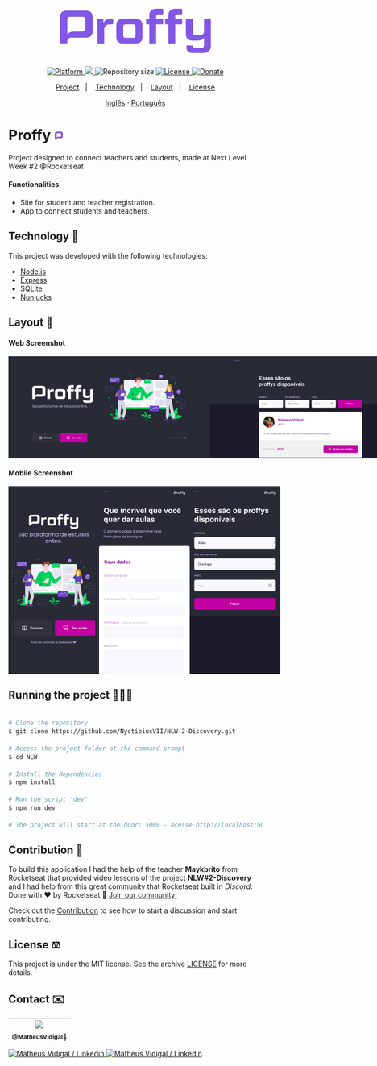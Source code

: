 <h1 align="center">
  <br>
    <img src="./.github/logo.png" width="300" alt="Proffy">
</h1>
<!-- <h4 align="center">Projeto web construído durante o Next Level Week #02-Discovery com a Rocketseat/maykbrito.</h4> -->
<p align="center">
  <a href="">
    <img alt="Platform" src="https://img.shields.io/static/v1?label=Plataform&message=Mobile/PC&color=greeen&labelColor=000000">
  </a>
  <a aria-label="Completed" href="https://nextlevelweek.com/episodios/omnistack/edicao/2">
    <img src="https://img.shields.io/badge/Proffy-NLW 2.0-8257E5?logo=data:image/png;base64,iVBORw0KGgoAAAANSUhEUgAAABAAAAAQCAMAAAAoLQ9TAAAALVBMVEVHcExxWsF0XMJzXMJxWcFsUsD///9jRrzY0u6Xh9Gsn9n39fyMecy0qd2bjNJWBT0WAAAABHRSTlMA2Do606wF2QAAAGlJREFUGJVdj1cWwCAIBLEsRU3uf9xobDH8+GZwUYi8i6ucJwrxKE+7D0G9Q4vlYqtmCSjndr4CgCgzlyFgfKfKCVO0LrPKjmiqMxGXkJwNnXskqWG+1oSM+BSwD8f29YLNjvx/OQrn+g99oQSoNmt3PgAAAABJRU5ErkJggg==&labelColor=000000"></img>
  </a>
  <img alt="Repository size" src="https://img.shields.io/github/repo-size/NyctibiusVII/NLW-2-Discovery?color=774DD6&labelColor=000000">
  <a href="https://github.com/NyctibiusVII/NLW-2-Discovery/blob/master/LICENSE">
    <img alt="License" src="https://img.shields.io/static/v1?label=license&message=MIT&color=8257E5&labelColor=000000">
  </a>
  <a href="https://picpay.me/Matheus_nyctibius_vii">
  <img alt="Donate" src="https://img.shields.io/static/v1?label=$&message=Donate&color=ff69b4&labelColor=000000">
  </a>
</p>
<p align="center">
  <a href="#proffy-">Project</a>&nbsp;&nbsp;&nbsp;|&nbsp;&nbsp;&nbsp;
  <a href="#technology-">Technology</a>&nbsp;&nbsp;&nbsp;|&nbsp;&nbsp;&nbsp;
  <a href="#layout-">Layout</a>&nbsp;&nbsp;&nbsp;|&nbsp;&nbsp;&nbsp;
  <a href="#license-%EF%B8%8F">License</a>
</p>
<p align="center">
    <a href="README.md">Inglês</a>
    ·
    <a href="README-pt.md">Português</a>
</p>

# Proffy <img src=".github/favicon.png" width="18">
Project designed to connect teachers and students, made at Next Level Week #2 @Rocketseat

#### Functionalities
* Site for student and teacher registration.
* App to connect students and teachers.

## Technology 🚀
This project was developed with the following technologies:

- [Node.js](https://nodejs.org/en/)
- [Express](https://expressjs.com/pt-br/)
- [SQLite](https://www.sqlite.org/index.html)
- [Nunjucks](https://mozilla.github.io/nunjucks/)

## Layout 🚧
#### Web Screenshot
<div style="display: flex; flex-direction: 'column'; align-items: 'center';">
   <img src="./.github/desktop_index.png" width="400px">
   <img src="./.github/desktop_study.png" width="400px">
</div>

#### Mobile Screenshot
<div style="display: flex; flex-direction: 'row';">
   <img src="./.github/mobile_index.png" width="180">
   <img src="./.github/mobile_give-classes.png" width="180">
   <img src="./.github/mobile_study.png" width="180">
</div>

## Running the project 🚴🏻‍♂️

```bash

# Clone the repository
$ git clone https://github.com/NyctibiusVII/NLW-2-Discovery.git

# Access the project folder at the command prompt
$ cd NLW

# Install the dependencies
$ npm install

# Run the script "dev"
$ npm run dev

# The project will start at the door: 5000 - acesse http://localhost:5000 
```

## Contribution 💭
To build this application I had the help of the teacher **Maykbrito** from Rocketseat that provided video lessons of the project **NLW#2-Discovery** and I had help from this great community that Rocketseat built in *Discord*.
Done with ♥ by Rocketseat :wave: [Join our community!](https://discord.gg/YxU7fJT)

Check out the [Contribution](./CONTRIBUTING.md) to see how to start a discussion and start contributing.

## License ⚖️
This project is under the MIT license. See the archive [LICENSE](https://github.com/NyctibiusVII/NLW-2-Discovery/blob/master/LICENSE) for more details.

## Contact ✉️
| [<img src="https://user-images.githubusercontent.com/52816125/90341686-05b68880-dfd8-11ea-969c-70c9ce9d0278.jpg" width=115><br><sub>@MatheusVidigal🦊</sub>](https://github.com/NyctibiusVII) |
| :---: |

<p align="left">	
   <a href="https://www.linkedin.com/in/matheus-vidigal-nyctibius-vii/">
      <img alt="Matheus Vidigal / Linkedin" src="https://img.shields.io/badge/-Matheus Vidigal-8257E5?style=flat&logo=Linkedin&logoColor=white" />
   </a>
   <a href="https://mail.google.com/mail/u/1/#inbox?compose=GTvVlcSGLCKpKJfwPsKKqzXBplKkGtCLvCQcFWdWxCxQFfkHzzjVkgzrMFPBgKBmWFHvrjrCsMqSH">
      <img alt="Matheus Vidigal / Linkedin" src="https://img.shields.io/badge/-Matheus Vidigal-8257E5?style=flat&logo=Gmail&logoColor=white" />
   </a>
</p>